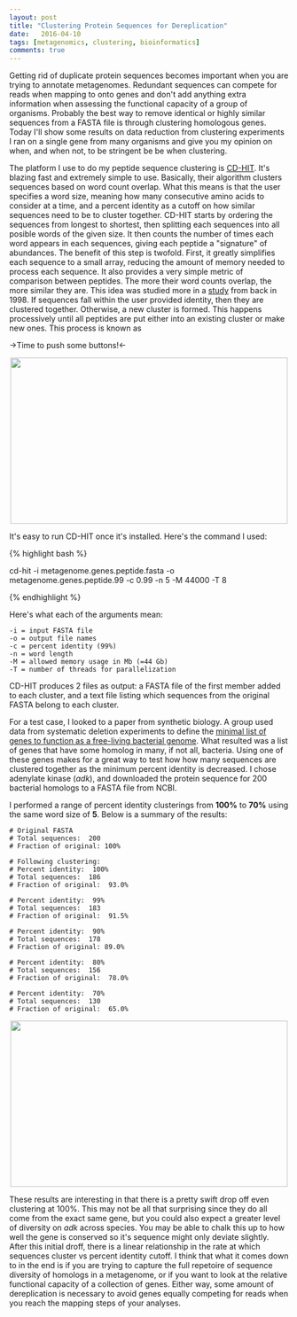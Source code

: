 ```yaml
---
layout: post
title: "Clustering Protein Sequences for Dereplication"
date:   2016-04-10
tags: [metagenomics, clustering, bioinformatics]
comments: true
---
```


Getting rid of duplicate protein sequences becomes important when you are trying to annotate 
metagenomes.  Redundant sequences can compete for reads when mapping to onto genes and don't 
add anything extra information when assessing the functional capacity of a group of 
organisms.  Probably the best way to remove identical or highly similar sequences from a FASTA file is 
through clustering homologous genes.  Today I'll show some results on data reduction from 
clustering experiments I ran on a single gene from many organisms and give you my opinion 
on when, and when not, to be stringent be be when clustering.

The platform I use to do my peptide sequence clustering is [CD-HIT](http://weizhongli-lab.org/cd-hit/).  It's blazing fast and extremely simple to use.  Basically, their algorithm clusters sequences based on word 
count overlap.  What this means is that the user specifies a word size, meaning how many 
consecutive amino acids to consider at a time, and a percent identity as a cutoff on how 
similar sequences need to be to cluster together.  CD-HIT starts by ordering the sequences 
from longest to shortest, then splitting each sequences into all posible words of the given 
size.  It then counts the number of times each word appears in each sequences, giving each 
peptide a "signature" of abundances.  The benefit of this step is twofold.  First, it greatly 
simplifies each sequence to a small array, reducing the amount of memory needed to process 
each sequence.  It also provides a very simple metric of comparison between peptides.  The 
more their word counts overlap, the more similar they are.  This idea was studied more in 
a [study](http://www.ncbi.nlm.nih.gov/pubmed/9682055) from back in 1998.  If 
sequences fall within the user provided identity, then they are clustered 
together.  Otherwise, a new cluster is formed.  This happens processively until all peptides 
are put either into an existing cluster or make new ones.  This process is known as 

->Time to push some buttons!<-
<div style="text-align:center"><img src ="http://mjenior.github.io/images/hulk_hands_rickmorty" width="500" height="300" /></div>

It's easy to run CD-HIT once it's installed.  Here's the command I used:

{% highlight bash %}

cd-hit -i metagenome.genes.peptide.fasta  -o metagenome.genes.peptide.99 -c 0.99 -n 5 -M 44000 -T 8

{% endhighlight %}


Here's what each of the arguments mean:

	-i = input FASTA file
	-o = output file names
	-c = percent identity (99%)
	-n = word length
	-M = allowed memory usage in Mb (=44 Gb)
	-T = number of threads for parallelization

CD-HIT produces 2 files as output:  a FASTA file of the first member added to each cluster, and 
a text file listing which sequences from the original FASTA belong to each cluster.

For a test case, I looked to a paper from synthetic biology.  A group used data from systematic deletion 
experiments to define the [minimal list of genes to function as a free-living bacterial genome](http://www.ncbi.nlm.nih.gov/pmc/articles/PMC515251/).  What resulted was a list of genes 
that have some homolog in many, if not all, bacteria.  Using one of these genes makes for a 
great way to test how how many sequences are clustered together as the minimum percent identity 
is decreased.  I chose adenylate kinase (*adk*), and downloaded the protein sequence for 200 bacterial 
homologs to a FASTA file from NCBI.

I performed a range of percent identity clusterings from **100%** to **70%** using the same 
word size of **5**.  Below is a summary of the results:

	# Original FASTA
	# Total sequences:  200
	# Fraction of original: 100%

	# Following clustering:
	# Percent identity:  100%
	# Total sequences:  186
	# Fraction of original:  93.0%

	# Percent identity:  99%
	# Total sequences:  183
	# Fraction of original:  91.5%

	# Percent identity:  90%
	# Total sequences:  178
	# Fraction of original: 89.0%

	# Percent identity:  80%
	# Total sequences:  156
	# Fraction of original:  78.0%

	# Percent identity:  70%
	# Total sequences:  130
	# Fraction of original:  65.0%


<div style="text-align:center"><img src ="http://mjenior.github.io/images/cluster.pdf" width="500" height="300" /></div>


These results are interesting in that there is a pretty swift drop off even clustering at 100%.  This may 
not be all that surprising since they do all come from the exact same gene, but you could also expect a 
greater level of diversity on *adk* across species.  You may be able to chalk this up to how well the 
gene is conserved so it's sequence might only deviate slightly.  After this initial droff, there 
is a linear relationship in the rate at which sequences cluster vs percent identity cutoff.  I think that 
what it comes down to in the end is if you are trying to capture the full repetoire of sequence diversity 
of homologs in a metagenome, or if you want to look at the relative functional capacity of a collection 
of genes.  Either way, some amount of dereplication is necessary to avoid genes equally competing for reads 
when you reach the mapping steps of your analyses.